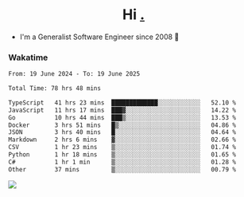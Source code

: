 <h1 align="center">Hi <a href="https://www.hackerrank.com/erasmosaraujo">.</a></h1>
 
- I'm a Generalist Software Engineer  since 2008 🚀
<!--  
<p align="left">
  <a href="https://github.com/erasmosoares/github-readme-stats">
    <img
      align="center"
      src="https://github-readme-stats.vercel.app/api/top-langs/?username=erasmosoares&theme=radical&layout=compact"
    />
  </a>
  <a href="https://github.com/erasmosoares/github-readme-stats">
    [![Harlok's WakaTime stats](https://github-readme-stats.vercel.app/api/wakatime?username=ffflabs)](https://github.com/anuraghazra/github-readme-stats)
  </a>
</p>

<!--
 ### Repo 
 
<p align="left">
 <a href="https://github.com/erasmosoares/github-readme-stats">
    <img
      align="center"
      height="165"
      src="https://github-readme-stats.vercel.app/api/pin?username=erasmosoares&repo=sample-node&title_color=fff&icon_color=f9f9f9&text_color=9f9f9f&bg_color=151515"
    />
  </a>
  <a href="https://github.com/erasmosoares/github-readme-stats">
    <img
      align="center"
      height="165"
      src="https://github-readme-stats.vercel.app/api/pin?username=erasmosoares&repo=sample-node&title_color=fff&icon_color=f9f9f9&text_color=9f9f9f&bg_color=151515"
    />
  </a>
</p>
-->

 ### Wakatime 

<!--START_SECTION:waka-->

```txt
From: 19 June 2024 - To: 19 June 2025

Total Time: 78 hrs 48 mins

TypeScript   41 hrs 23 mins  █████████████░░░░░░░░░░░░   52.10 %
JavaScript   11 hrs 17 mins  ███▓░░░░░░░░░░░░░░░░░░░░░   14.22 %
Go           10 hrs 44 mins  ███▒░░░░░░░░░░░░░░░░░░░░░   13.53 %
Docker       3 hrs 51 mins   █▒░░░░░░░░░░░░░░░░░░░░░░░   04.86 %
JSON         3 hrs 40 mins   █░░░░░░░░░░░░░░░░░░░░░░░░   04.64 %
Markdown     2 hrs 6 mins    ▓░░░░░░░░░░░░░░░░░░░░░░░░   02.66 %
CSV          1 hr 23 mins    ▒░░░░░░░░░░░░░░░░░░░░░░░░   01.74 %
Python       1 hr 18 mins    ▒░░░░░░░░░░░░░░░░░░░░░░░░   01.65 %
C#           1 hr 1 min      ▒░░░░░░░░░░░░░░░░░░░░░░░░   01.28 %
Other        37 mins         ▒░░░░░░░░░░░░░░░░░░░░░░░░   00.79 %
```

<!--END_SECTION:waka-->

![](https://komarev.com/ghpvc/?username=erasmosoares&color=brightgreen)
